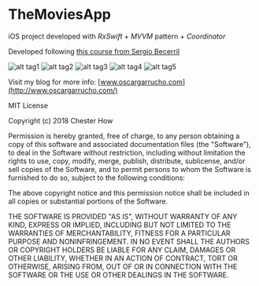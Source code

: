 # TheMoviesApp
iOS project developed with *RxSwift* + *MVVM* pattern + *Coordinator*

Developed following [this course from Sergio Becerril](https://www.youtube.com/watch?v=bM6EbP5MGW8&list=PLaGK9OPKkB9fBzKQ4GHNkZIC1N5Wpv15m&ab_channel=SergioBecerril)

![alt tag1](images/image01.png)
![alt tag2](images/image02.png)
![alt tag3](images/image03.png)
![alt tag4](images/image04.png)
![alt tag5](images/image05.png)

Visit my blog for more info: [www.oscargarrucho.com](http://www.oscargarrucho.com/)

MIT License

Copyright (c) 2018 Chester How

Permission is hereby granted, free of charge, to any person obtaining a copy of this software and associated documentation files (the "Software"), to deal in the Software without restriction, including without limitation the rights to use, copy, modify, merge, publish, distribute, sublicense, and/or sell copies of the Software, and to permit persons to whom the Software is furnished to do so, subject to the following conditions:

The above copyright notice and this permission notice shall be included in all copies or substantial portions of the Software.

THE SOFTWARE IS PROVIDED "AS IS", WITHOUT WARRANTY OF ANY KIND, EXPRESS OR IMPLIED, INCLUDING BUT NOT LIMITED TO THE WARRANTIES OF MERCHANTABILITY, FITNESS FOR A PARTICULAR PURPOSE AND NONINFRINGEMENT. IN NO EVENT SHALL THE AUTHORS OR COPYRIGHT HOLDERS BE LIABLE FOR ANY CLAIM, DAMAGES OR OTHER LIABILITY, WHETHER IN AN ACTION OF CONTRACT, TORT OR OTHERWISE, ARISING FROM, OUT OF OR IN CONNECTION WITH THE SOFTWARE OR THE USE OR OTHER DEALINGS IN THE SOFTWARE.
